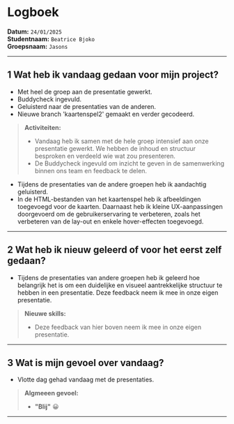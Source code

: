 # Logboek

**Datum:** `24/01/2025`  
**Studentnaam:** `Beatrice Bjoko`  
**Groepsnaam:** `Jasons`

---

## 1 Wat heb ik vandaag gedaan voor mijn project?

- Met heel de groep aan de presentatie gewerkt.
- Buddycheck ingevuld.
- Geluisterd naar de presentaties van de anderen.
- Nieuwe branch 'kaartenspel2' gemaakt en verder gecodeerd.

> **Activiteiten:**
>
> - Vandaag heb ik samen met de hele groep intensief aan onze presentatie gewerkt. We hebben de inhoud en structuur besproken en verdeeld wie wat zou presenteren.
> - De Buddycheck ingevuld om inzicht te geven in de samenwerking binnen ons team en feedback te delen.

- Tijdens de presentaties van de andere groepen heb ik aandachtig geluisterd.
- In de HTML-bestanden van het kaartenspel heb ik afbeeldingen toegevoegd voor de kaarten. Daarnaast heb ik kleine UX-aanpassingen doorgevoerd om de gebruikerservaring te verbeteren, zoals het verbeteren van de lay-out en enkele hover-effecten toegevoegd.

---

## 2 Wat heb ik nieuw geleerd of voor het eerst zelf gedaan?

- Tijdens de presentaties van andere groepen heb ik geleerd hoe belangrijk het is om een duidelijke en visueel aantrekkelijke structuur te hebben in een presentatie. Deze feedback neem ik mee in onze eigen presentatie.

> **Nieuwe skills:**
>
> - Deze feedback van hier boven neem ik mee in onze eigen presentatie.

---

## 3 Wat is mijn gevoel over vandaag?

- Vlotte dag gehad vandaag met de presentaties.

> **Algmeeen gevoel:**
>
> - **"Blij"** 😀

---
